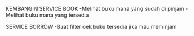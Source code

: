 KEMBANGIN SERVICE BOOK
-Melihat buku mana yang sudah di pinjam
-Melihat buku mana yang tersedia

SERVICE BORROW
-Buat filter cek buku tersedia jika mau meminjam
